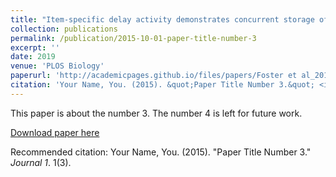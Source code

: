 ```yaml
---
title: "Item-specific delay activity demonstrates concurrent storage of multiple active neural representations"
collection: publications
permalink: /publication/2015-10-01-paper-title-number-3
excerpt: ''
date: 2019
venue: 'PLOS Biology'
paperurl: 'http://academicpages.github.io/files/papers/Foster et al_2017_CurrBiol.pdf'
citation: 'Your Name, You. (2015). &quot;Paper Title Number 3.&quot; <i>Journal 1</i>. 1(3).'
---
```

This paper is about the number 3. The number 4 is left for future work.

[Download paper here](http://academicpages.github.io/files/paper3.pdf)

Recommended citation: Your Name, You. (2015). "Paper Title Number 3." <i>Journal 1</i>. 1(3).